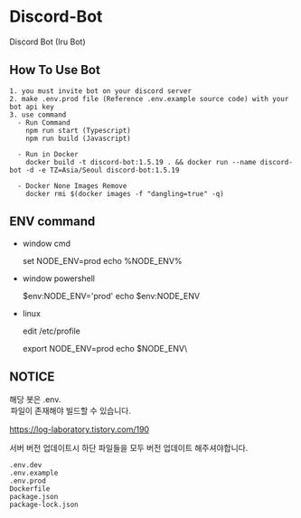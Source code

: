 Discord-Bot
===

Discord Bot (Iru Bot)

How To Use Bot
---
    1. you must invite bot on your discord server
    2. make .env.prod file (Reference .env.example source code) with your bot api key
    3. use command
      - Run Command
        npm run start (Typescript)
        npm run build (Javascript)
        
      - Run in Docker
        docker build -t discord-bot:1.5.19 . && docker run --name discord-bot -d -e TZ=Asia/Seoul discord-bot:1.5.19 
        
      - Docker None Images Remove
        docker rmi $(docker images -f "dangling=true" -q)
      
ENV command
---
* window cmd

    set NODE_ENV=prod
    echo %NODE_ENV%

* window powershell

    $env:NODE_ENV='prod'
    echo $env:NODE_ENV

* linux

    edit /etc/profile

    export NODE_ENV=prod
    echo $NODE_ENV\
    
NOTICE
--
해당 봇은 .env.<option> 파일이 존재해야 빌드할 수 있습니다.

https://log-laboratory.tistory.com/190



서버 버전 업데이트시 하단 파일들을 모두 버전 업데이트 해주셔야합니다.

```
.env.dev
.env.example
.env.prod
Dockerfile
package.json
package-lock.json
```